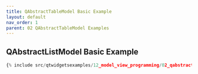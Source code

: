 ```yaml
---
title: QAbstractTableModel Basic Example
layout: default
nav_order: 1
parent: 02 QAbstractTableModel Examples
---
```


## QAbstractListModel Basic Example

```python
{% include src/qtwidgetsexamples/12_model_view_programming/02_qabstracttablemodel/01_table_model.py %}
```

